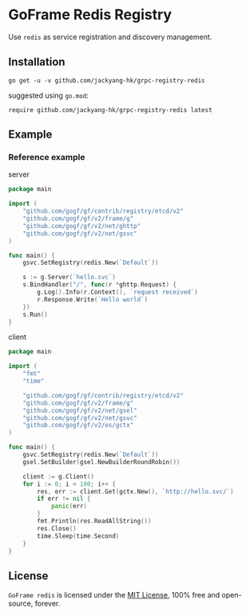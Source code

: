 # GoFrame Redis Registry


Use `redis` as service registration and discovery management.


## Installation
```
go get -u -v github.com/jackyang-hk/grpc-registry-redis
```
suggested using `go.mod`:
```
require github.com/jackyang-hk/grpc-registry-redis latest
```


## Example

### Reference example

server
```go
package main

import (
	"github.com/gogf/gf/contrib/registry/etcd/v2"
	"github.com/gogf/gf/v2/frame/g"
	"github.com/gogf/gf/v2/net/ghttp"
	"github.com/gogf/gf/v2/net/gsvc"
)

func main() {
	gsvc.SetRegistry(redis.New(`Default`))

	s := g.Server(`hello.svc`)
	s.BindHandler("/", func(r *ghttp.Request) {
		g.Log().Info(r.Context(), `request received`)
		r.Response.Write(`Hello world`)
	})
	s.Run()
}
```

client
```go
package main

import (
	"fmt"
	"time"

	"github.com/gogf/gf/contrib/registry/etcd/v2"
	"github.com/gogf/gf/v2/frame/g"
	"github.com/gogf/gf/v2/net/gsel"
	"github.com/gogf/gf/v2/net/gsvc"
	"github.com/gogf/gf/v2/os/gctx"
)

func main() {
	gsvc.SetRegistry(redis.New(`Default`))
	gsel.SetBuilder(gsel.NewBuilderRoundRobin())

	client := g.Client()
	for i := 0; i < 100; i++ {
		res, err := client.Get(gctx.New(), `http://hello.svc/`)
		if err != nil {
			panic(err)
		}
		fmt.Println(res.ReadAllString())
		res.Close()
		time.Sleep(time.Second)
	}
}
```



## License

`GoFrame redis` is licensed under the [MIT License](./LICENSE), 100% free and open-source, forever.